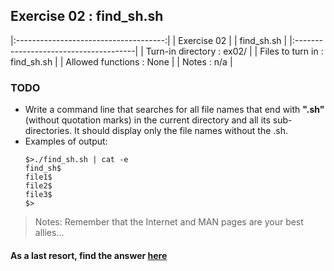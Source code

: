## Exercise 02 : find_sh.sh

|:-------------------------------------:|
|               Exercise 02             |
|               find_sh.sh              |
|:--------------------------------------|
| Turn-in directory : ex02/             |
| Files to turn in : find_sh.sh         |
| Allowed functions : None              |
| Notes : n/a                           |


### TODO

* Write a command line that searches for all file names that end with **".sh"**
(without quotation marks) in the current directory and all its sub-directories.
It should display only the file names without the .sh.
* Examples of output:
	```
	$>./find_sh.sh | cat -e
	find_sh$
	file1$
	file2$
	file3$
	$>
	```

> Notes: Remember that the Internet and MAN pages are your best allies...

#### As a last resort, find the answer [here](https://github.com/idevHive/42/blob/master/Piscines/C/Day01/answers/ex02/README.md)
